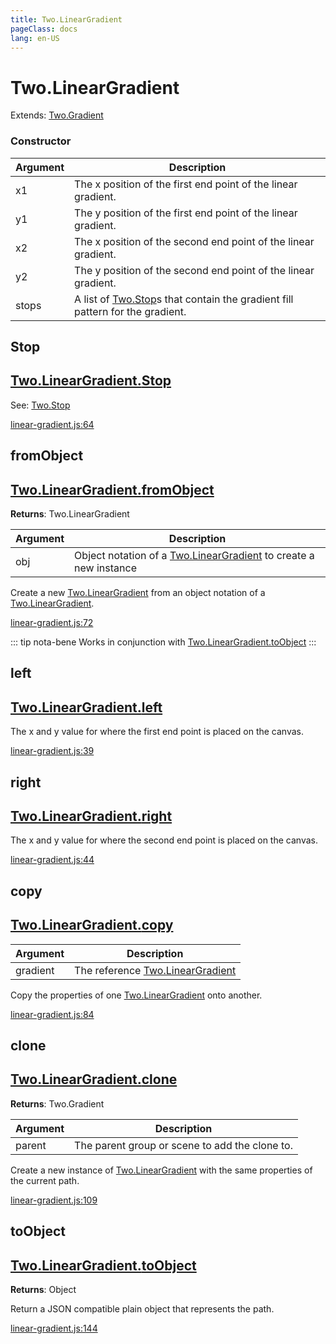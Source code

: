 ```yaml
---
title: Two.LinearGradient
pageClass: docs
lang: en-US
---
```


# Two.LinearGradient


<div class="extends">

Extends: [Two.Gradient](/docs/effects/gradient/)

</div>





<div class="meta">
  <custom-button text="Source" type="source" href="https://github.com/jonobr1/two.js/blob/main/src/effects/linear-gradient.js" />
</div>


<carbon-ads />


### Constructor


| Argument | Description |
| ---- | ----------- |
|  x1  | The x position of the first end point of the linear gradient. |
|  y1  | The y position of the first end point of the linear gradient. |
|  x2  | The x position of the second end point of the linear gradient. |
|  y2  | The y position of the second end point of the linear gradient. |
|  stops  | A list of [Two.Stop](/docs/effects/stop/)s that contain the gradient fill pattern for the gradient. |



<div class="static member ">

## Stop

<h2 class="longname" aria-hidden="true"><a href="#Stop"><span class="prefix">Two.LinearGradient.</span><span class="shortname">Stop</span></a></h2>

















<div class="see">

See: [Two.Stop](/docs/effects/stop/)

</div>



<div class="meta">

  <a class="lineno" target="_blank" rel="noopener noreferrer" href="https://github.com/jonobr1/two.js/blob/main/src/effects/linear-gradient.js#L64">
    linear-gradient.js:64
  </a>

</div>




</div>



<div class="static function ">

## fromObject

<h2 class="longname" aria-hidden="true"><a href="#fromObject"><span class="prefix">Two.LinearGradient.</span><span class="shortname">fromObject</span></a></h2>




<div class="returns">

__Returns__: Two.LinearGradient



</div>









<div class="params">

| Argument | Description |
| ---- | ----------- |
|  obj  | Object notation of a [Two.LinearGradient](/docs/effects/linear-gradient/) to create a new instance |
</div>




<div class="description">

Create a new [Two.LinearGradient](/docs/effects/linear-gradient/) from an object notation of a [Two.LinearGradient](/docs/effects/linear-gradient/).

</div>





<div class="meta">

  <a class="lineno" target="_blank" rel="noopener noreferrer" href="https://github.com/jonobr1/two.js/blob/main/src/effects/linear-gradient.js#L72">
    linear-gradient.js:72
  </a>

</div>



<div class="tags">


::: tip nota-bene
Works in conjunction with [Two.LinearGradient.toObject](/docs/effects/linear-gradient/#toobject)
:::


</div>


</div>



<div class="instance member ">

## left

<h2 class="longname" aria-hidden="true"><a href="#left"><span class="prefix">Two.LinearGradient.</span><span class="shortname">left</span></a></h2>










<div class="properties">


The x and y value for where the first end point is placed on the canvas.


</div>










<div class="meta">

  <a class="lineno" target="_blank" rel="noopener noreferrer" href="https://github.com/jonobr1/two.js/blob/main/src/effects/linear-gradient.js#L39">
    linear-gradient.js:39
  </a>

</div>




</div>



<div class="instance member ">

## right

<h2 class="longname" aria-hidden="true"><a href="#right"><span class="prefix">Two.LinearGradient.</span><span class="shortname">right</span></a></h2>










<div class="properties">


The x and y value for where the second end point is placed on the canvas.


</div>










<div class="meta">

  <a class="lineno" target="_blank" rel="noopener noreferrer" href="https://github.com/jonobr1/two.js/blob/main/src/effects/linear-gradient.js#L44">
    linear-gradient.js:44
  </a>

</div>




</div>



<div class="instance function ">

## copy

<h2 class="longname" aria-hidden="true"><a href="#copy"><span class="prefix">Two.LinearGradient.</span><span class="shortname">copy</span></a></h2>












<div class="params">

| Argument | Description |
| ---- | ----------- |
|  gradient  | The reference [Two.LinearGradient](/docs/effects/linear-gradient/) |
</div>




<div class="description">

Copy the properties of one [Two.LinearGradient](/docs/effects/linear-gradient/) onto another.

</div>





<div class="meta">

  <a class="lineno" target="_blank" rel="noopener noreferrer" href="https://github.com/jonobr1/two.js/blob/main/src/effects/linear-gradient.js#L84">
    linear-gradient.js:84
  </a>

</div>




</div>



<div class="instance function ">

## clone

<h2 class="longname" aria-hidden="true"><a href="#clone"><span class="prefix">Two.LinearGradient.</span><span class="shortname">clone</span></a></h2>




<div class="returns">

__Returns__: Two.Gradient



</div>









<div class="params">

| Argument | Description |
| ---- | ----------- |
|  parent  | The parent group or scene to add the clone to. |
</div>




<div class="description">

Create a new instance of [Two.LinearGradient](/docs/effects/linear-gradient/) with the same properties of the current path.

</div>





<div class="meta">

  <a class="lineno" target="_blank" rel="noopener noreferrer" href="https://github.com/jonobr1/two.js/blob/main/src/effects/linear-gradient.js#L109">
    linear-gradient.js:109
  </a>

</div>




</div>



<div class="instance function ">

## toObject

<h2 class="longname" aria-hidden="true"><a href="#toObject"><span class="prefix">Two.LinearGradient.</span><span class="shortname">toObject</span></a></h2>




<div class="returns">

__Returns__: Object



</div>












<div class="description">

Return a JSON compatible plain object that represents the path.

</div>





<div class="meta">

  <a class="lineno" target="_blank" rel="noopener noreferrer" href="https://github.com/jonobr1/two.js/blob/main/src/effects/linear-gradient.js#L144">
    linear-gradient.js:144
  </a>

</div>




</div>


